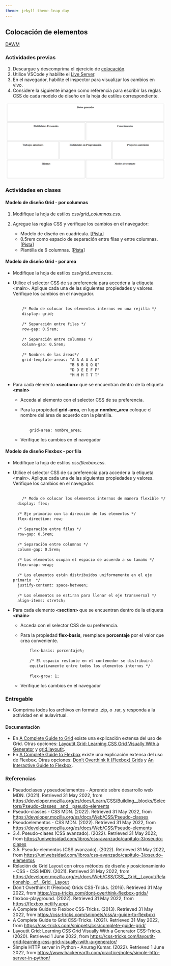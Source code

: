 ```yaml
---
theme: jekyll-theme-leap-day
---
```


## Colocación de elementos

[DAWM](/DAWM/)

<!-- <link href="../guias/2024/styles/mystyle.css" rel="stylesheet" /> -->

### Actividades previas

1. Descargue y descomprima el ejercicio de [colocación](/DAWM/ejercicios/colocacion.zip). 
2. Utilice VSCode y habilite el [Live Server](https://www.geeksforgeeks.org/how-to-enable-live-server-on-visual-studio-code/).
3. En el navegador, habilite el inspector para visualizar los cambios en vivo.
4. Considere la siguiente imagen como referencia para escribir las reglas CSS de cada modelo de diseño en la hoja de estilos correspondiente.

<img src="imagenes/diseno.png" alt="diseño">

### Actividades en clases

#### Modelo de diseño Grid - por columnas 

1. Modifique la hoja de estilos _css/grid_columnas.css_.
2. Agregue las reglas CSS y verifique los cambios en el navegador:
	
	- Modelo de diseño en cuadrícula. [<a href="https://developer.mozilla.org/es/docs/Web/CSS/display">Pista</a>]
	- 0.5rem como espacio de separación entre filas y entre columnas. [<a href="https://developer.mozilla.org/es/docs/Web/CSS/gap">Pista</a>]
	- Plantilla de 6 columnas. [<a href="https://developer.mozilla.org/es/docs/Web/CSS/grid-template-columns">Pista</a>]
	

#### Modelo de diseño Grid - por area

* Modifique la hoja de estilos _css/grid_areas.css_.
* Utilice el selector CSS de su preferencia para acceder a la etiqueta &lt;main&gt;. Aplique cada una de las siguientes propiedades y valores. Verifique los cambios en el navegador.

	```

		/* Modo de colocar los elementos internos en una rejilla */
		display: grid; 

		/* Separación entre filas */
		row-gap: 0.5rem; 

		/* Separación entre columnas */
		column-gap: 0.5rem; 

		/* Nombres de las áreas*/
		grid-template-areas: "A A A A A A"
	                         "B B B Q Q Q"
	                         "D D E E F F"
	                         "M M M T T T"

	```

* Para cada elemento **&lt;section&gt;** que se encuentran dentro de la etiqueta **&lt;main&gt;**
	+ Acceda al elemento con el selector CSS de su preferencia. 
	+ Para la propiedad **grid-area**, en lugar **nombre_area** coloque el nombre del área de acuerdo con la plantilla.
	
		```

			grid-area: nombre_area;

		```
	+ Verifique los cambios en el navegador


#### Modelo de diseño Flexbox - por fila 

* Modifique la hoja de estilos _css/flexbox.css_.
* Utilice el selector CSS de su preferencia para acceder a la etiqueta &lt;main&gt;. Aplique cada una de las siguientes propiedades y valores. Verifique los cambios en el navegador.

	```

		/* Modo de colocar los elementos internos de manera flexible */
	  display: flex; 

	  /* Eje primario con la dirección de los elementos */
	  flex-direction: row;

	  /* Separación entre filas */
	  row-gap: 0.5rem; 

	  /* Separación entre columnas */
	  column-gap: 0.5rem; 

	  /* Los elementos ocupan el espacio de acuerdo a su tamaño */
	  flex-wrap: wrap;

	  /* Los elementos están distribuidos uniformemente en el eje primario  */
	  justify-content: space-between;

	  /* Los elementos se estiran para llenar el eje transversal */
	  align-items: stretch;

	```

* Para cada elemento **&lt;section&gt;** que se encuentran dentro de la etiqueta **&lt;main&gt;**
	+ Acceda con el selector CSS de su preferencia. 
	+ Para la propiedad **flex-basis**, reemplace **porcentaje** por el valor que crea conveniente. 
	
		```
			flex-basis: porcentaje%;

			/* El espacio restante en el contenedor se distribuirá 
			equitativamente entre todos los elementos internos */
			
			flex-grow: 1;
		```

    + Verifique los cambios en el navegador

### Entregable

* Comprima todos los archivos en formato .zip, o .rar, y responda a la actividad en el aulavirtual.

#### Documentación

* En [A Complete Guide to Grid](https://css-tricks.com/snippets/css/complete-guide-grid/) existe una explicación extensa del uso de Grid. Otras opciones: [Layoutit Grid: Learning CSS Grid Visually With a Generator](https://css-tricks.com/layoutit-grid-learning-css-grid-visually-with-a-generator/) y [grid.layoutit](https://grid.layoutit.com/).
* En [A Complete Guide to Flexbox](https://css-tricks.com/snippets/css/a-guide-to-flexbox/) existe una explicación extensa del uso de Flexbox. Otras opciones: [Don’t Overthink It (Flexbox) Grids](https://css-tricks.com/dont-overthink-flexbox-grids/) y [An Interactive Guide to Flexbox](https://www.joshwcomeau.com/css/interactive-guide-to-flexbox/).

### Referencias

* Pseudoclases y pseudoelementos - Aprende sobre desarrollo web MDN. (2021). Retrieved 31 May 2022, from https://developer.mozilla.org/es/docs/Learn/CSS/Building__blocks/Selectors/Pseudo-classes__and__pseudo-elements
* Pseudo-classes - CSS MDN. (2022). Retrieved 31 May 2022, from https://developer.mozilla.org/es/docs/Web/CSS/Pseudo-classes
* Pseudoelementos - CSS MDN. (2022). Retrieved 31 May 2022, from https://developer.mozilla.org/es/docs/Web/CSS/Pseudo-elements
* 3.4. Pseudo-clases (CSS avanzado). (2022). Retrieved 31 May 2022, from https://uniwebsidad.com/libros/css-avanzado/capitulo-3/pseudo-clases
* 3.5. Pseudo-elementos (CSS avanzado). (2022). Retrieved 31 May 2022, from https://uniwebsidad.com/libros/css-avanzado/capitulo-3/pseudo-elementos
* Relación de Grid Layout con otros métodos de diseño y posicionamiento - CSS - CSS MDN. (2021). Retrieved 31 May 2022, from https://developer.mozilla.org/es/docs/Web/CSS/CSS__Grid__Layout/Relationship__of__Grid__Layout
* Don't Overthink It (Flexbox) Grids  CSS-Tricks. (2016). Retrieved 31 May 2022, from https://css-tricks.com/dont-overthink-flexbox-grids/
* flexbox-playground. (2022). Retrieved 31 May 2022, from https://flexbox.netlify.app/
* A Complete Guide to Flexbox  CSS-Tricks. (2013). Retrieved 31 May 2022, from https://css-tricks.com/snippets/css/a-guide-to-flexbox/
* A Complete Guide to Grid CSS-Tricks. (2021). Retrieved 31 May 2022, from https://css-tricks.com/snippets/css/complete-guide-grid/
* Layoutit Grid: Learning CSS Grid Visually With a Generator CSS-Tricks. (2020). Retrieved 1 June 2022, from https://css-tricks.com/layoutit-grid-learning-css-grid-visually-with-a-generator/
* Simple HTTP server in Python - Anurag Kumar. (2022). Retrieved 1 June 2022, from https://www.hackerearth.com/practice/notes/simple-http-server-in-python/